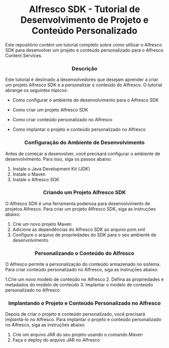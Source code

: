 <h1 align="center"> Alfresco SDK - Tutorial de Desenvolvimento de Projeto e Conteúdo Personalizado </h1>
Este repositório contém um tutorial completo sobre como utilizar o Alfresco SDK para desenvolver um projeto e conteúdo personalizado para o Alfresco Content Services.

<h3 align="center">Descrição</h3>
Este tutorial é destinado a desenvolvedores que desejam aprender a criar um projeto Alfresco SDK e a personalizar o conteúdo do Alfresco. O tutorial abrange os seguintes tópicos:

- Como configurar o ambiente de desenvolvimento para o Alfresco SDK
* Como criar um projeto Alfresco SDK
+ Como criar conteúdo personalizado no Alfresco
- Como implantar o projeto e conteúdo personalizado no Alfresco
<h3 align="center">Configuração do Ambiente de Desenvolvimento</h3>
Antes de começar a desenvolver, você precisará configurar o ambiente de desenvolvimento. Para isso, siga os passos abaixo:

1. Instale o Java Development Kit (JDK)
2. Instale o Maven
3. Instale o Alfresco SDK
<h3 align="center"> Criando um Projeto Alfresco SDK</h3>
O Alfresco SDK é uma ferramenta poderosa para desenvolvimento de projetos Alfresco. Para criar um projeto Alfresco SDK, siga as instruções abaixo:

1. Crie um novo projeto Maven
2. Adicione as dependências do Alfresco SDK ao arquivo pom.xml
3. Configure o arquivo de propriedades do SDK para o seu ambiente de desenvolvimento
<h3 align="center">Personalizando o Conteúdo do Alfresco</h3>
O Alfresco permite a personalização do conteúdo armazenado no sistema. Para criar conteúdo personalizado no Alfresco, siga as instruções abaixo:

1.Crie um novo modelo de conteúdo no Alfresco
2. Defina as propriedades e metadados do modelo de conteúdo
3. Implantar o modelo de conteúdo personalizado no Alfresco
<h3 align="center">Implantando o Projeto e Conteúdo Personalizado no Alfresco</h3>
Depois de criar o projeto e conteúdo personalizado, você precisará implantá-lo no Alfresco. Para implantar o projeto e conteúdo personalizado no Alfresco, siga as instruções abaixo:

1. Crie um arquivo JAR do seu projeto usando o comando Maven
2. Faça o deploy do arquivo JAR no Alfresco
